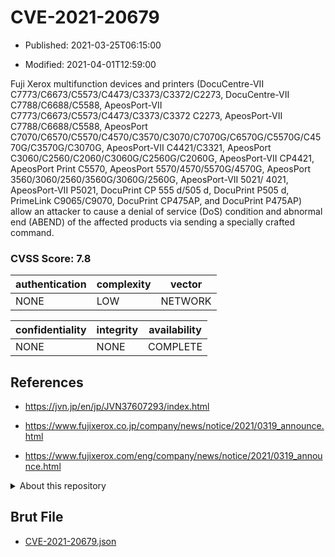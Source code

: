 # CVE-2021-20679

- Published: 2021-03-25T06:15:00

- Modified: 2021-04-01T12:59:00

Fuji Xerox multifunction devices and printers (DocuCentre-VII C7773/C6673/C5573/C4473/C3373/C3372/C2273, DocuCentre-VII C7788/C6688/C5588, ApeosPort-VII C7773/C6673/C5573/C4473/C3373/C3372 C2273, ApeosPort-VII C7788/C6688/C5588, ApeosPort C7070/C6570/C5570/C4570/C3570/C3070/C7070G/C6570G/C5570G/C4570G/C3570G/C3070G, ApeosPort-VII C4421/C3321, ApeosPort C3060/C2560/C2060/C3060G/C2560G/C2060G, ApeosPort-VII CP4421, ApeosPort Print C5570, ApeosPort 5570/4570/5570G/4570G, ApeosPort 3560/3060/2560/3560G/3060G/2560G, ApeosPort-VII 5021/ 4021, ApeosPort-VII P5021, DocuPrint CP 555 d/505 d, DocuPrint P505 d, PrimeLink C9065/C9070, DocuPrint CP475AP, and DocuPrint P475AP) allow an attacker to cause a denial of service (DoS) condition and abnormal end (ABEND) of the affected products via sending a specially crafted command.

### CVSS Score: **7.8**

| authentication | complexity | vector |
| --- | --- | --- |
| NONE | LOW | NETWORK |

| confidentiality | integrity | availability |
| --- | --- | --- |
| NONE | NONE | COMPLETE |

## References

* https://jvn.jp/en/jp/JVN37607293/index.html

* https://www.fujixerox.co.jp/company/news/notice/2021/0319_announce.html

* https://www.fujixerox.com/eng/company/news/notice/2021/0319_announce.html

<details>
<summary>About this repository</summary> 

  This repository is part of the project [Live Hack CVE](https://github.com/Live-Hack-CVE). Main website can be found [www.live-hack.org](https://www.live-hack.org) 
  
  Made by [Sn0wAlice](https://github.com/Sn0wAlice) for the people that care about security and need to have a feed of the latest CVEs. Hope you enjoy it, don't forget to star the repo and follow me on [Twitter](https://twitter.com/Sn0wAlice) and [Github](https://github.com/Sn0wAlice). And that is my [personnal website](https://www.alice-snow.me/)

  - [Home Page](https://github.com/Live-Hack-CVE)
  - [Framework](https://github.com/Live-Hack-CVE/cve-framework)
  - [CVE database](https://github.com/Live-Hack-CVE/full_database)
  - [Changelog](https://github.com/Live-Hack-CVE/Changelog)
</details>

## Brut File

* [CVE-2021-20679.json](https://raw.githubusercontent.com/Live-Hack-CVE/full_database/main/cves/2021/CVE-2021-20679.json)

